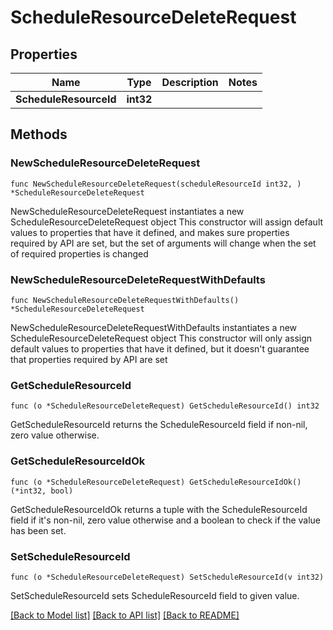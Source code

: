# ScheduleResourceDeleteRequest

## Properties

Name | Type | Description | Notes
------------ | ------------- | ------------- | -------------
**ScheduleResourceId** | **int32** |  | 

## Methods

### NewScheduleResourceDeleteRequest

`func NewScheduleResourceDeleteRequest(scheduleResourceId int32, ) *ScheduleResourceDeleteRequest`

NewScheduleResourceDeleteRequest instantiates a new ScheduleResourceDeleteRequest object
This constructor will assign default values to properties that have it defined,
and makes sure properties required by API are set, but the set of arguments
will change when the set of required properties is changed

### NewScheduleResourceDeleteRequestWithDefaults

`func NewScheduleResourceDeleteRequestWithDefaults() *ScheduleResourceDeleteRequest`

NewScheduleResourceDeleteRequestWithDefaults instantiates a new ScheduleResourceDeleteRequest object
This constructor will only assign default values to properties that have it defined,
but it doesn't guarantee that properties required by API are set

### GetScheduleResourceId

`func (o *ScheduleResourceDeleteRequest) GetScheduleResourceId() int32`

GetScheduleResourceId returns the ScheduleResourceId field if non-nil, zero value otherwise.

### GetScheduleResourceIdOk

`func (o *ScheduleResourceDeleteRequest) GetScheduleResourceIdOk() (*int32, bool)`

GetScheduleResourceIdOk returns a tuple with the ScheduleResourceId field if it's non-nil, zero value otherwise
and a boolean to check if the value has been set.

### SetScheduleResourceId

`func (o *ScheduleResourceDeleteRequest) SetScheduleResourceId(v int32)`

SetScheduleResourceId sets ScheduleResourceId field to given value.



[[Back to Model list]](../README.md#documentation-for-models) [[Back to API list]](../README.md#documentation-for-api-endpoints) [[Back to README]](../README.md)



